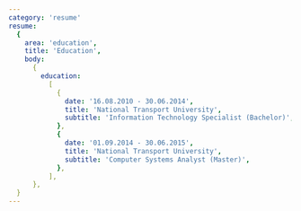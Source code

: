```yaml
---
category: 'resume'
resume:
  {
    area: 'education',
    title: 'Education',
    body:
      {
        education:
          [
            {
              date: '16.08.2010 - 30.06.2014',
              title: 'National Transport University',
              subtitle: 'Information Technology Specialist (Bachelor)',
            },
            {
              date: '01.09.2014 - 30.06.2015',
              title: 'National Transport University',
              subtitle: 'Computer Systems Analyst (Master)',
            },
          ],
      },
  }
---
```

